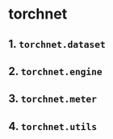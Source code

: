 # torchnet

## 1. `torchnet.dataset`

## 2. `torchnet.engine`

## 3. `torchnet.meter`

## 4. `torchnet.utils`
